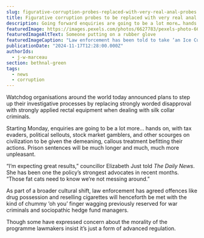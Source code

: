```yaml
---
slug: figurative-corruption-probes-replaced-with-very-real-anal-probes
title: Figurative corruption probes to be replaced with very real anal probes
description: Going forward enquiries are going to be a lot more… hands on
featuredImage: https://images.pexels.com/photos/6627783/pexels-photo-6627783.jpeg
featuredImageAltText: Someone putting on a rubber glove
featuredImageCaption: "Law enforcement has been told to take ‘an Ice Cube approach' to lubrication"
publicationDate: "2024-11-17T12:28:00.000Z"
authorIds:
  - j-w-marceau
section: bethnal-green
tags:
  - news
  - corruption
---
```


Watchdog organisations around the world today announced plans to step up their investigative processes by replacing strongly worded disapproval with strongly applied rectal equipment when dealing with silk collar criminals.

Starting Monday, enquiries are going to be a lot more… hands on, with tax evaders, political sellouts, stock market gamblers, and other scourges on civilization to be given the demeaning, callous treatment befitting their actions. Prison sentences will be much longer and much, much more unpleasant.

“I’m expecting great results,” councillor Elizabeth Just told _The Daily News_. She has been one the policy’s strongest advocates in recent months. “Those fat cats need to know we’re not messing around.”

As part of a broader cultural shift, law enforcement has agreed offences like drug possession and reselling cigarettes will henceforth be met with the kind of chummy ‘oh you’ finger wagging previously reserved for war criminals and sociopathic hedge fund managers.

Though some have expressed concern about the morality of the programme lawmakers insist it’s just a form of advanced regulation.
